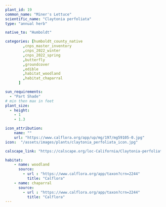 ```yaml
---
plant_id: 19
common_name: "Miner's Lettuce"
scientific_name: "Claytonia perfoliata"
type: "annual herb"

native_to: "Humboldt"

categories: [humboldt_county_native
        ,cnps_master_inventory
        ,cnps_2022_winter
        ,cnps_2022_spring
        ,butterfly
        ,groundcover
        ,edible
        ,habitat_woodland
        ,habitat_chaparral
      ]

sun_requirements:
  - "Part Shade"
# min then max in feet
plant_size:
  - height: 
    - 1
    - 1.3

icon_attribution: 
    name: ""
    url: "https://www.calflora.org/app/up/mg/197/mg59105-0.jpg" 
icon:  "/assets/images/plants/claytonia_perfoliata_icon.jpg"

calscape_link: "https://calscape.org/loc-California/Claytonia-perfoliata-(Miner's-Lettuce)"

habitat: 
    - name: woodland
      source: 
        - url : "https://www.calflora.org/app/taxon?crn=2244"
          title: "Calflora"
    - name: chaparral
      source: 
        - url : "https://www.calflora.org/app/taxon?crn=2244"
          title: "Calflora"
---
```



